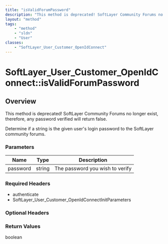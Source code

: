 ```yaml
---
title: "isValidForumPassword"
description: "This method is deprecated! SoftLayer Community Forums no longer exist, therefore, any password verified will return fals... "
layout: "method"
tags:
    - "method"
    - "sldn"
    - "User"
classes:
    - "SoftLayer_User_Customer_OpenIdConnect"
---
```

# SoftLayer_User_Customer_OpenIdConnect::isValidForumPassword
## Overview 
This method is deprecated! SoftLayer Community Forums no longer exist, therefore, any password verified will return false. 

Determine if a string is the given user's login password to the SoftLayer community forums. 

### Parameters 
|Name | Type | Description |
| --- | --- | --- |
|password| string| The password you wish to verify|


### Required Headers
* authenticate
* SoftLayer_User_Customer_OpenIdConnectInitParameters

### Optional Headers

### Return Values
boolean
